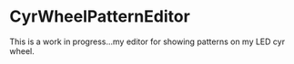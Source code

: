# CyrWheelPatternEditor
This is a work in progress...my editor for showing patterns on my LED cyr wheel.
